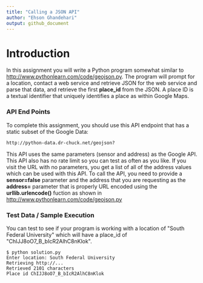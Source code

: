 ```yaml
---
title: "Calling a JSON API"
author: "Ehson Ghandehari"
output: github_document
---
```

# Introduction

In this assignment you will write a Python program somewhat similar to http://www.pythonlearn.com/code/geojson.py. The program will prompt for a location, contact a web service and retrieve JSON for the web service and parse that data, and retrieve the first **place_id** from the JSON. A place ID is a textual identifier that uniquely identifies a place as within Google Maps.

### API End Points

To complete this assignment, you should use this API endpoint that has a static subset of the Google Data:
```
http://python-data.dr-chuck.net/geojson?
```

This API uses the same parameters (sensor and address) as the Google API. This API also has no rate limit so you can test as often as you like. If you visit the URL with no parameters, you get a list of all of the address values which can be used with this API.
To call the API, you need to provide a **sensor=false** parameter and the address that you are requesting as the **address=** parameter that is properly URL encoded using the **urllib.urlencode()** fuction as shown in http://www.pythonlearn.com/code/geojson.py

### Test Data / Sample Execution

You can test to see if your program is working with a location of "South Federal University" which will have a place_id of "ChIJJ8oO7_B_bIcR2AlhC8nKlok".

```
$ python solution.py
Enter location: South Federal University 
Retrieving http://...
Retrieved 2101 characters
Place id ChIJJ8oO7_B_bIcR2AlhC8nKlok 
```

